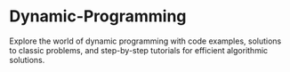 # Dynamic-Programming
Explore the world of dynamic programming with code examples, solutions to classic problems, and step-by-step tutorials for efficient algorithmic solutions.

